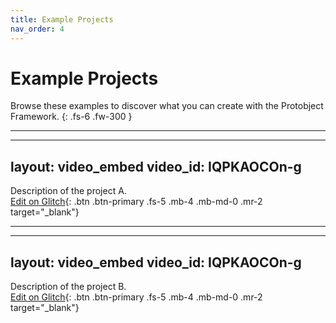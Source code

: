 ```yaml
---
title: Example Projects
nav_order: 4
---
```


# Example Projects

Browse these examples to discover what you can create with the Protobject Framework.
{: .fs-6 .fw-300 }

---

---
layout: video_embed
video_id: IQPKAOCOn-g
---

Description of the project A.  
[Edit on Glitch](https://glitch.com/edit/#!/protobject-basic-framework){: .btn .btn-primary .fs-5 .mb-4 .mb-md-0 .mr-2 target="_blank"}

---

---
layout: video_embed
video_id: IQPKAOCOn-g
---

Description of the project B.  
[Edit on Glitch](https://glitch.com/edit/#!/protobject-basic-framework){: .btn .btn-primary .fs-5 .mb-4 .mb-md-0 .mr-2 target="_blank"}
